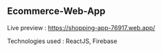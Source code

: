 ## Ecommerce-Web-App

Live preview : https://shopping-app-76917.web.app/

Technologies used : ReactJS, Firebase




